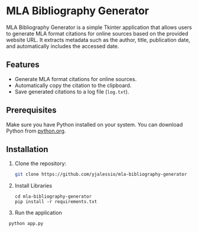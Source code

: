 # MLA Bibliography Generator

MLA Bibliography Generator is a simple Tkinter application that allows users to generate MLA format citations for online sources based on the provided website URL. It extracts metadata such as the author, title, publication date, and automatically includes the accessed date.

## Features

- Generate MLA format citations for online sources.
- Automatically copy the citation to the clipboard.
- Save generated citations to a log file (`log.txt`).

## Prerequisites

Make sure you have Python installed on your system. You can download Python from [python.org](https://www.python.org/).

## Installation

1. Clone the repository:

   ```bash
   git clone https://github.com/yjalessio/mla-bibliography-generator
    ```
2. Install Libraries
   ```
   cd mla-bibliography-generator
   pip install -r requirements.txt
   ```
3. Run the application
  ```
   python app.py
   ```


   
